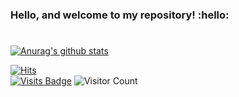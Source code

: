 ### Hello, and welcome to my repository! :hello:

# 


<!-- BLOG-POST-LIST:START -->
<!-- BLOG-POST-LIST:END -->
[![Anurag's github stats](https://github-readme-stats.vercel.app/api?username=DanielMarquesz)](https://github.com/DanielMarquesz)
<!--
**DanielMarquesz/DanielMarquesz** is a ✨ _special_ ✨ repository because its `README.md` (this file) appears on your GitHub profile.

Here are some ideas to get you started:

- 🔭 I’m currently working on ...
- 🌱 I’m currently learning ...
- 👯 I’m looking to collaborate on ...
- 🤔 I’m looking for help with ...
- 💬 Ask me about ...
- 📫 How to reach me: ...
- 😄 Pronouns: ...
- ⚡ Fun fact: ...
-->
[![Hits](https://hits.seeyoufarm.com/api/count/incr/badge.svg?url=https://github.com/DanielMarquesz)](https://github.com/DanielMarquesz)                    
[![Visits Badge](https://badges.pufler.dev/visits/jdromero88/jdromero88)](https://josedromero.com)
![Visitor Count](https://profile-counter.glitch.me/DanielMarquesz/count.svg)
